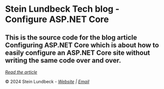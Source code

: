# Stein Lundbeck Tech blog - Configure ASP.NET Core

## This is the source code for the blog article Configuring ASP.NET Core which is about how to easily configure an ASP.NET Core site without writing the same code over and over.

*[Read the article](https://blog.sltech.no/Article/1)*

&copy; 2024 Stein Lundbeck - *[Website](https://sltech.no) | [Email](mailto:stein@sltech.no)*